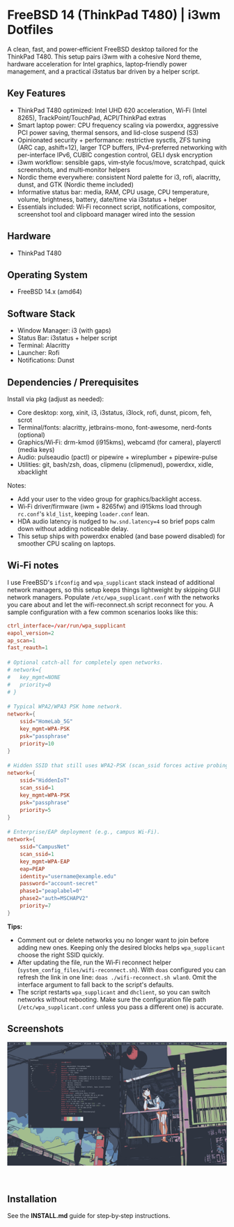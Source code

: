 # FreeBSD 14 (ThinkPad T480) | i3wm Dotfiles

A clean, fast, and power‑efficient FreeBSD desktop tailored for the ThinkPad T480. This setup pairs i3wm with a cohesive Nord theme, hardware acceleration for Intel graphics, laptop‑friendly power management, and a practical i3status bar driven by a helper script.

## Key Features

- ThinkPad T480 optimized: Intel UHD 620 acceleration, Wi‑Fi (Intel 8265), TrackPoint/TouchPad, ACPI/ThinkPad extras
- Smart laptop power: CPU frequency scaling via powerdxx, aggressive PCI power saving, thermal sensors, and lid-close suspend (S3)
- Opinionated security + performance: restrictive sysctls, ZFS tuning (ARC cap, ashift=12), larger TCP buffers, IPv4-preferred networking with per-interface IPv6, CUBIC congestion control, GELI dysk encryption
- i3wm workflow: sensible gaps, vim‑style focus/move, scratchpad, quick screenshots, and multi‑monitor helpers
- Nordic theme everywhere: consistent Nord palette for i3, rofi, alacritty, dunst, and GTK (Nordic theme included)
- Informative status bar: media, RAM, CPU usage, CPU temperature, volume, brightness, battery, date/time via i3status + helper
- Essentials included: Wi‑Fi reconnect script, notifications, compositor, screenshot tool and clipboard manager wired into the session

## Hardware
- ThinkPad T480

## Operating System
- FreeBSD 14.x (amd64)

## Software Stack
- Window Manager: i3 (with gaps)
- Status Bar: i3status + helper script
- Terminal: Alacritty
- Launcher: Rofi
- Notifications: Dunst

## Dependencies / Prerequisites

Install via pkg (adjust as needed):
- Core desktop: xorg, xinit, i3, i3status, i3lock, rofi, dunst, picom, feh, scrot
- Terminal/fonts: alacritty, jetbrains-mono, font-awesome, nerd-fonts (optional)
- Graphics/Wi‑Fi: drm-kmod (i915kms), webcamd (for camera), playerctl (media keys)
- Audio: pulseaudio (pactl) or pipewire + wireplumber + pipewire-pulse
- Utilities: git, bash/zsh, doas, clipmenu (clipmenud), powerdxx, xidle, xbacklight

Notes:
- Add your user to the video group for graphics/backlight access.
- Wi‑Fi driver/firmware (iwm + 8265fw) and i915kms load through `rc.conf`'s `kld_list`, keeping `loader.conf` lean.
- HDA audio latency is nudged to `hw.snd.latency=4` so brief pops calm down without adding noticeable delay.
- This setup ships with powerdxx enabled (and base powerd disabled) for smoother CPU scaling on laptops.

## Wi‑Fi notes

I use FreeBSD's `ifconfig` and `wpa_supplicant` stack instead of additional network managers, so this setup keeps things lightweight by skipping GUI network managers. Populate `/etc/wpa_supplicant.conf` with the networks you care about and let the wifi-reconnect.sh script reconnect for you. A sample configuration with a few common scenarios looks like this:

```conf
ctrl_interface=/var/run/wpa_supplicant
eapol_version=2
ap_scan=1
fast_reauth=1

# Optional catch-all for completely open networks.
# network={
#   key_mgmt=NONE
#   priority=0
# }

# Typical WPA2/WPA3 PSK home network.
network={
	ssid="HomeLab_5G"
	key_mgmt=WPA-PSK
	psk="passphrase"
	priority=10
}

# Hidden SSID that still uses WPA2-PSK (scan_ssid forces active probing).
network={
	ssid="HiddenIoT"
	scan_ssid=1
	key_mgmt=WPA-PSK
	psk="passphrase"
	priority=5
}

# Enterprise/EAP deployment (e.g., campus Wi-Fi).
network={
	ssid="CampusNet"
	scan_ssid=1
	key_mgmt=WPA-EAP
	eap=PEAP
	identity="username@example.edu"
	password="account-secret"
	phase1="peaplabel=0"
	phase2="auth=MSCHAPV2"
	priority=7
}
```

**Tips:**

- Comment out or delete networks you no longer want to join before adding new ones. Keeping only the desired blocks helps `wpa_supplicant` choose the right SSID quickly.
- After updating the file, run the Wi‑Fi reconnect helper (`system_config_files/wifi-reconnect.sh`). With `doas` configured you can refresh the link in one line: `doas ./wifi-reconnect.sh wlan0`. Omit the interface argument to fall back to the script's defaults.
- The script restarts `wpa_supplicant` and `dhclient`, so you can switch networks without rebooting. Make sure the configuration file path (`/etc/wpa_supplicant.conf` unless you pass a different one) is accurate.

## Screenshots

![Desktop preview](screenshots/desktop.png)

![]()

## Installation

See the **INSTALL.md** guide for step‑by‑step instructions.
